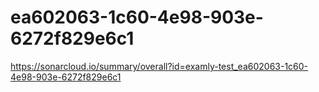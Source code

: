 # ea602063-1c60-4e98-903e-6272f829e6c1
https://sonarcloud.io/summary/overall?id=examly-test_ea602063-1c60-4e98-903e-6272f829e6c1
